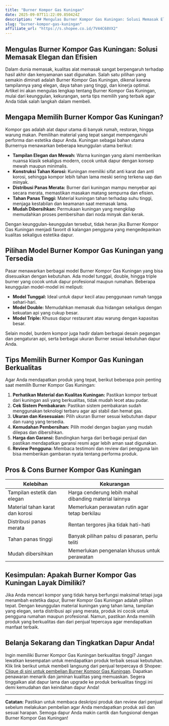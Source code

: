 ```yaml
---
title: "Burner Kompor Gas Kuningan"
date: 2025-09-07T11:22:09.850424Z
description: "## Mengulas Burner Kompor Gas Kuningan: Solusi Memasak Elegan dan Efisien..."
slug: "burner-kompor-gas-kuningan"
affiliate_url: "https://s.shopee.co.id/7V44C68VX2"
---
```

## Mengulas Burner Kompor Gas Kuningan: Solusi Memasak Elegan dan Efisien

Dalam dunia memasak, kualitas alat memasak sangat berpengaruh terhadap hasil akhir dan kenyamanan saat digunakan. Salah satu pilihan yang semakin diminati adalah Burner Kompor Gas Kuningan, dikenal karena tampilannya yang elegan, daya tahan yang tinggi, dan kinerja optimal. Artikel ini akan mengulas lengkap tentang Burner Kompor Gas Kuningan, mulai dari keunggulan, kekurangan, serta tips memilih yang terbaik agar Anda tidak salah langkah dalam membeli.

## Mengapa Memilih Burner Kompor Gas Kuningan?

Kompor gas adalah alat dapur utama di banyak rumah, restoran, hingga warung makan. Pemilihan material yang tepat sangat mempengaruhi performa dan estetika dapur Anda. Kuningan sebagai bahan utama Burnernya menawarkan beberapa keunggulan utama berikut:

- **Tampilan Elegan dan Mewah:** Warna kuningan yang alami memberikan nuansa klasik sekaligus modern, cocok untuk dapur dengan konsep mewah maupun minimalis.
- **Konstruksi Tahan Korosi:** Kuningan memiliki sifat anti karat dan anti korosi, sehingga kompor lebih tahan lama meski sering terkena uap dan minyak.
- **Distribusi Panas Merata:** Burner dari kuningan mampu menyebar api secara merata, memastikan masakan matang sempurna dan efisien.
- **Tahan Panas Tinggi:** Material kuningan tahan terhadap suhu tinggi, menjaga kestabilan dan keamanan saat memasak lama.
- **Mudah Dibersihkan:** Permukaan kuningan yang mengkilap memudahkan proses pembersihan dari noda minyak dan kerak.

Dengan keunggulan-keunggulan tersebut, tidak heran jika Burner Kompor Gas Kuningan menjadi favorit di kalangan pengguna yang mengedepankan kualitas sekaligus estetika dapur.

## Pilihan Model Burner Kompor Gas Kuningan yang Tersedia

Pasar menawarkan berbagai model Burner Kompor Gas Kuningan yang bisa disesuaikan dengan kebutuhan. Ada model tunggal, double, hingga triple burner yang cocok untuk dapur profesional maupun rumahan. Beberapa keunggulan model-model ini meliputi:

- **Model Tunggal:** Ideal untuk dapur kecil atau penggunaan rumah tangga sehari-hari.
- **Model Double:** Memudahkan memasak dua hidangan sekaligus dengan kekuatan api yang cukup besar.
- **Model Triple:** Khusus dapur restaurant atau warung dengan kapasitas besar.

Selain model, burdern kompor juga hadir dalam berbagai desain pegangan dan pengaturan api, serta berbagai ukuran Burner sesuai kebutuhan dapur Anda.

## Tips Memilih Burner Kompor Gas Kuningan Berkualitas

Agar Anda mendapatkan produk yang tepat, berikut beberapa poin penting saat memilih Burner Kompor Gas Kuningan:

1. **Perhatikan Material dan Kualitas Kuningan:** Pastikan kompor terbuat dari kuningan asli yang berkualitas, tidak mudah lecet atau pudar.
2. **Cek Sistem Pembakaran:** Pastikan sistem pembakaran sudah menggunakan teknologi terbaru agar api stabil dan hemat gas.
3. **Ukuran dan Kesesuaian:** Pilih ukuran Burner sesuai kebutuhan dapur dan ruang yang tersedia.
4. **Kemudahan Pembersihan:** Pilih model dengan bagian yang mudah dilepas dan dibersihkan.
5. **Harga dan Garansi:** Bandingkan harga dari berbagai penjual dan pastikan mendapatkan garansi resmi agar lebih aman saat digunakan.
6. **Review Pengguna:** Membaca testimoni dan review dari pengguna lain bisa memberikan gambaran nyata tentang performa produk.

## Pros & Cons Burner Kompor Gas Kuningan

| Kelebihan                                       | Kekurangan                                           |
|-------------------------------------------------|-----------------------------------------------------|
| Tampilan estetik dan elegan                     | Harga cenderung lebih mahal dibanding material lainnya |
| Material tahan karat dan korosi                | Memerlukan perawatan rutin agar tetap berkilau  |
| Distribusi panas merata                         | Rentan tergores jika tidak hati-hati             |
| Tahan panas tinggi                             | Banyak pilihan palsu di pasaran, perlu teliti     |
| Mudah dibersihkan                              | Memerlukan pengenalan khusus untuk perawatan     |

## Kesimpulan: Apakah Burner Kompor Gas Kuningan Layak Dimiliki?

Jika Anda mencari kompor yang tidak hanya berfungsi maksimal tetapi juga menambah estetika dapur, Burner Kompor Gas Kuningan adalah pilihan tepat. Dengan keunggulan material kuningan yang tahan lama, tampilan yang elegan, serta distribusi api yang merata, produk ini cocok untuk pengguna rumahan maupun profesional. Namun, pastikan Anda memilih produk yang berkualitas dan dari penjual tepercaya agar mendapatkan manfaat terbaik.

## Belanja Sekarang dan Tingkatkan Dapur Anda!

Ingin memiliki Burner Kompor Gas Kuningan berkualitas tinggi? Jangan lewatkan kesempatan untuk mendapatkan produk terbaik sesuai kebutuhan. Klik link berikut untuk membeli langsung dari penjual terpercaya di Shopee: [Clique di sini untuk pembelian Burner Kompor Gas Kuningan](https://s.shopee.co.id/7V44C68VX2). Dapatkan penawaran menarik dan jaminan kualitas yang memuaskan. Segera tinggalkan alat dapur lama dan upgrade ke produk berkualitas tinggi ini demi kemudahan dan keindahan dapur Anda!

---

**Catatan:** Pastikan untuk membaca deskripsi produk dan review dari penjual sebelum melakukan pembelian agar Anda mendapatkan produk asli dan sesuai harapan. Semoga dapur Anda makin cantik dan fungsional dengan Burner Kompor Gas Kuningan!